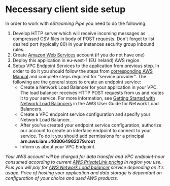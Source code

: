 # Necessary client side setup

In order to work with _eStreaming Pipe_ you need to do the following: 

1. Develop HTTP server which will receive incoming messages as compressed CSV files in body of POST requests. Don't forget to list desired port \(typically 80\) in your instances security group inbound rules.
2. Create [Amazon Web Services](https://aws.amazon.com/) account \(if you do not have one\) 
3. Deploy this application in eu-west-1 \(EU Ireland\) AWS region. 
4. Setup VPC Endpoint Services to the application from previous step. In order to do it you should follow the steps from [corresponding AWS Manual](https://docs.aws.amazon.com/vpc/latest/userguide/endpoint-service.html) and complete steps required for "service provider". The following are the general steps to create an endpoint service:
   * Create a Network Load Balancer for your application in your VPC. The load balancer receives HTTP POST requests from us and routes it to your service. For more information, see [Getting Started with Network Load Balancers](https://docs.aws.amazon.com/elasticloadbalancing/latest/network/network-load-balancer-getting-started.html) in the AWS User Guide for Network Load Balancers. 
   * Create a VPC endpoint service configuration and specify your Network Load Balancer. 
   * After you've created your endpoint service configuration, authorize our account to create an interface endpoint to connect to your service. To do it you should add  permissions for a principal **arn:aws:iam::408064982279:root**
   * Inform us about your VPC Endpoint.

_Your AWS account will be charged for data transfer and VPC endpoint-hour consumed according to current_ [_AWS PrivateLink pricing_](https://aws.amazon.com/privatelink/pricing/) _in region you use. Plus you will pay for_ [_AWS Network Load balancer_](https://aws.amazon.com/elasticloadbalancing/pricing/?nc=sn&loc=3) _service depending on it's usage. Price of hosting your application and data storage is dependant on configuration of your choice and used AWS products._

